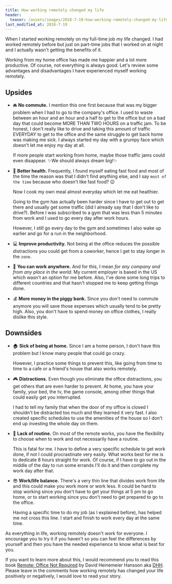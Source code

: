 ```yaml
---
title: How working remotely changed my life
header:
  teaser: /assets/images/2018-7-19-how-working-remotely-changed-my-life.jpg
last_modified_at: 2018-7-19
---
```


When I started working remotely on my full-time job my life changed. I had worked remotely before but just on part-time jobs that I worked on at night and I actually wasn't getting the benefits of it.

Working from my home office has made me happier and a lot more productive. Of course, not everything is always good. Let's review some advantages and disadvantages I have experienced myself working remotely.

## Upsides
- :oncoming_automobile: **No commute.** I mention this one first because that was my bigger problem when I had to go to the company's office. I used to waste between an hour and an hour and a half to get to the office but on a bad day that could become MORE THAN TWO HOURS on a traffic jam. To be honest, I don't really like to drive and taking this amount of traffic EVERYDAY to get to the office and the same struggle to get back home was making me sick. I always started my day with a grumpy face which doesn't let me enjoy my day at all.

  If more people start working from home, maybe those traffic jams could even disappear.
  :sparkles:We should always dream big!:sparkles:

- :apple: **Better health.** Frequently, I found myself eating fast food and most of the time the reason was that I didn't find anything else, and I say `most of the time` because who doesn't like fast food? :wink:

  Now I cook my own meal almost everyday which let me eat healthier.
  
  Going to the gym has actually been harder since I have to get out to get there and usually get some traffic (did I already say that I don't like to drive?). Before I was subscribed to a gym that was less than 5 minutes from work and I used to go every day after work hours.
  
  However, I still go every day to the gym and sometimes I also wake up earlier and go for a run in the neighborhood.

- :computer: **Improve productivity.** Not being at the office reduces the possible distractions you could get from a coworker, hence I get to stay longer in the `zone`.

- :palm_tree: **You can work anywhere.** And for this, I mean *for any company and from any place in the world*. My current employer is based in the US which wasn't an option for me before. Also, I've done some long trips to different countries and that hasn't stopped me to keep getting things done.

- :moneybag: **More money in the piggy bank.** Since you don't need to commute anymore you will save those expenses which usually tend to be pretty high. Also, you don't have to spend money on office clothes, I really dislike this style.

## Downsides
- :house: **Sick of being at home.** Since I am a home person, I don't have this problem but I know many people that could go crazy.

  However, I practice some things to prevent this, like going from time to time to a cafe or a friend's house that also works remotely.

- :video_game: **Distractions.** Even though you eliminate the office distractions, you get others that are even harder to prevent. At home, you have your family, your bed, the tv, the game console, among other things that could easily get you interrupted.

  I had to tell my family that when the door of my office is closed I shouldn't be distracted too much and they learned it very fast. I also created specific schedules to use the amenities of the house so I don't end up investing the whole day on them.

- :date: **Lack of routine.** On most of the remote works, you have the flexibility to choose when to work and not necessarily have a routine.

  This is fatal for me. I have to define a very specific schedule to get work done, if not I could procrastinate very easily. What works best for me is to dedicate 8 hours straight for work. Of course, if I have to go out in the middle of the day to run some errands I'll do it and then complete my work day after that.

- :sunglasses: **Work/life balance.** There's a very thin line that divides work from life and this could make you work more or work less. It could be hard to stop working since you don't have to get your things at 5 pm to go home, or to start working since you don't need to get prepared to go to the office.

  Having a specific time to do my job (as I explained before), has helped me not cross this line. I start and finish to work every day at the same time.

As everything in life, working remotely doesn't work for everyone. I encourage you to try it if you haven't so you can feel the differences by yourself and then you have the needed experience to know what is best for you.

If you want to learn more about this, I would recommend you to read this book [Remote: Office Not Required](https://www.amazon.com/Remote-Office-Required-Jason-Fried/dp/0804137501) by David Heinemeier Hansson aka [DHH](https://twitter.com/dhh). Please leave in the comments how working remotely has changed your life positively or negatively, I would love to read your story.